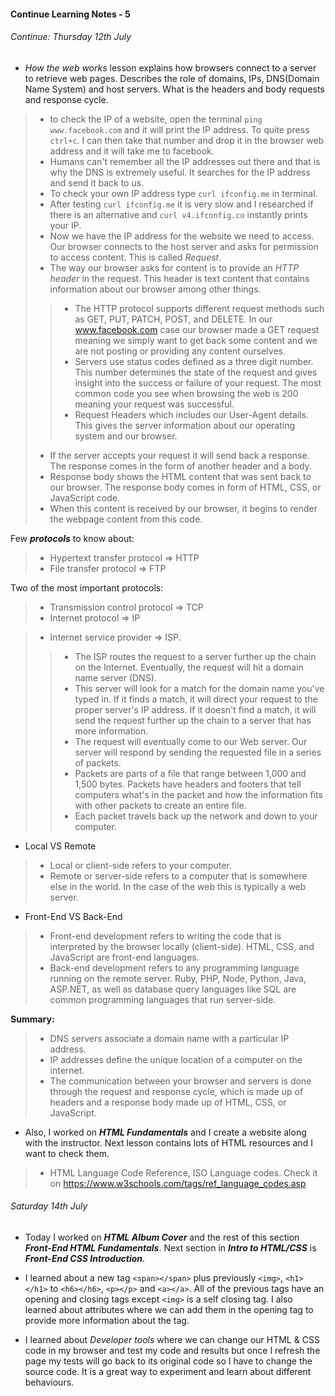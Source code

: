 #### Continue Learning Notes - 5

######  Continue: Thursday 12th July
+ *How the web works* lesson explains how browsers connect to a server to retrieve web pages. Describes the role of domains, IPs, DNS(Domain Name System) and host servers. What is the headers and body requests and response cycle.

>* to check the IP of a website, open the terminal `ping www.facebook.com` and it will print the IP address. To quite press `ctrl+c`. I can then take that number and drop it in the browser web address and it will take me to facebook.
>* Humans can't remember all the IP addresses out there and that is why the DNS is extremely useful. It searches for the IP address and send it back to us.
>* To check your own IP address type `curl ifconfig.me` in terminal.
>* After testing `curl ifconfig.me` it is very slow and I researched if there is an alternative and `curl v4.ifconfig.co` instantly prints your IP.
>* Now we have the IP address for the website we need to access. Our browser connects to the host server and asks for permission to access content. This is called *Request*.
>* The way our browser asks for content is to provide an *HTTP header* in the request. This header is text content that contains information about our browser among other things.
>>* The HTTP protocol supports different request methods such as GET, PUT, PATCH, POST, and DELETE. In our www.facebook.com case our browser made a GET request meaning we simply want to get back some content and we are not posting or providing any content ourselves.
>>* Servers use status codes defined as a three digit number. This number determines the state of the request and gives insight into the success or failure of your request. The most common code you see when browsing the web is 200 meaning your request was successful.
>>* Request Headers which includes our User-Agent details. This gives the server information about our operating system and our browser.
>* If the server accepts your request it will send back a response. The response comes in the form of another header and a body.
>* Response body shows the HTML content that was sent back to our browser. The response body comes in form of HTML, CSS, or JavaScript code.
>* When this content is received by our browser, it begins to render the webpage content from this code.

Few *__protocols__* to know about:
>* Hypertext transfer protocol => HTTP
>* File transfer protocol => FTP

Two of the most important protocols:
>* Transmission control protocol => TCP
>* Internet protocol => IP

>* Internet service provider => ISP.
>>* The ISP routes the request to a server further up the chain on the Internet. Eventually, the request will hit a domain name server (DNS).
>>* This server will look for a match for the domain name you've typed in. If it finds a match, it will direct your request to the proper server's IP address. If it doesn't find a match, it will send the request further up the chain to a server that has more information.
>>* The request will eventually come to our Web server. Our server will respond by sending the requested file in a series of packets.
>>* Packets are parts of a file that range between 1,000 and 1,500 bytes. Packets have headers and footers that tell computers what's in the packet and how the information fits with other packets to create an entire file.
>>* Each packet travels back up the network and down to your computer.

+ Local VS Remote
>* Local or client-side refers to your computer.
>* Remote or server-side refers to a computer that is somewhere else in the world. In the case of the web this is typically a web server.

+ Front-End VS Back-End
>* Front-end development refers to writing the code that is interpreted by the browser locally (client-side). HTML, CSS, and JavaScript are front-end languages.
>* Back-end development refers to any programming language running on the remote server. Ruby, PHP, Node, Python, Java, ASP.NET, as well as database query languages like SQL are common programming languages that run server-side.

__Summary:__
>* DNS servers associate a domain name with a particular IP address.
>* IP addresses define the unique location of a computer on the internet.
>* The communication between your browser and servers is done through the request and response cycle, which is made up of headers and a response body made up of HTML, CSS, or JavaScript.

+ Also, I worked on *__HTML Fundamentals__* and I create a website along with the instructor. Next lesson contains lots of HTML resources and I want to check them.
>* HTML Language Code Reference, ISO Language codes. Check it on https://www.w3schools.com/tags/ref_language_codes.asp

######  Saturday 14th July
+ Today I worked on *__HTML Album Cover__* and the rest of this section *__Front-End HTML Fundamentals__*. Next section in *__Intro to HTML/CSS__* is *__Front-End CSS Introduction__*.

+ I learned about a new tag `<span></span>` plus previously `<img>`, `<h1></h1>` to `<h6></h6>`, `<p></p>` and `<a></a>`. All of the previous tags have an opening and closing tags except `<img>` is a self closing tag. I also learned about attributes where we can add them in the opening tag to provide more information about the tag.

+ I learned about *Developer tools* where we can change our HTML & CSS code in my browser and test my code and results but once I refresh the page my tests will go back to its original code so I have to change the source code. It is a great way to experiment and learn about different behaviours.
